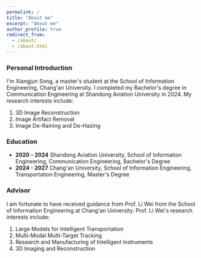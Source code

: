```yaml
---
permalink: /
title: "About me"
excerpt: "About me"
author_profile: true
redirect_from: 
  - /about/
  - /about.html
---
```

### Personal Introduction
I'm Xiangjun Song, a master's student at the School of Information Engineering, Chang'an University. I completed my Bachelor's degree in Communication Engineering at Shandong Aviation University in 2024. My research interests include:

1. 3D Image Reconstruction
2. Image Artifact Removal
3. Image De-Raining and De-Hazing

### Education

- **2020 - 2024** Shandong Aviation University, School of Information Engineering, Communication Engineering, Bachelor's Degree
- **2024 - 2027** Chang'an University, School of Information Engineering, Transportation Engineering, Master's Degree

### Advisor

I am fortunate to have received guidance from Prof. Li Wei from the School of Information Engineering at Chang'an University. Prof. Li Wei's research interests include:

1. Large Models for Intelligent Transportation
2. Multi-Modal Multi-Target Tracking
3. Research and Manufacturing of Intelligent Instruments
4. 3D Imaging and Reconstruction
